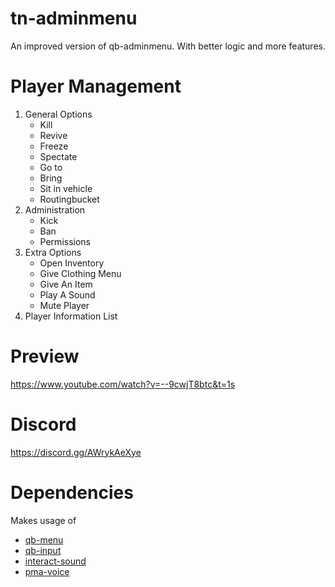 # tn-adminmenu

An improved version of qb-adminmenu. With better logic and more features.

# Player Management

1. General Options
   - Kill
   - Revive
   - Freeze
   - Spectate
   - Go to
   - Bring
   - Sit in vehicle
   - Routingbucket
2. Administration
   - Kick
   - Ban
   - Permissions
3. Extra Options
   - Open Inventory
   - Give Clothing Menu
   - Give An Item
   - Play A Sound
   - Mute Player
4. Player Information List

# Preview
https://www.youtube.com/watch?v=--9cwjT8btc&t=1s

# Discord 
https://discord.gg/AWrykAeXye
# Dependencies

Makes usage of

- [qb-menu](https://github.com/qbcore-framework/qb-menu)
- [qb-input](https://github.com/qbcore-framework/qb-input)
- [interact-sound](https://github.com/qbcore-framework/interact-sound)
- [pma-voice](https://github.com/AvarianKnight/pma-voice)
